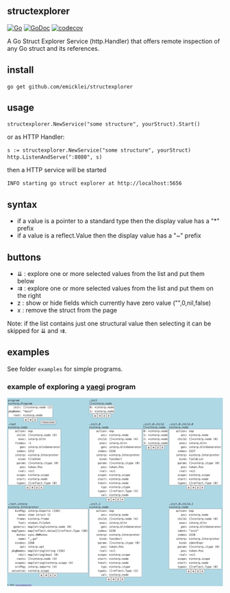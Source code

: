 ## structexplorer

[![Go](https://github.com/emicklei/structexplorer/actions/workflows/go.yml/badge.svg)](https://github.com/emicklei/structexplorer/actions/workflows/go.yml)
[![GoDoc](https://pkg.go.dev/badge/github.com/emicklei/structexplorer)](https://pkg.go.dev/github.com/emicklei/structexplorer)
[![codecov](https://codecov.io/gh/emicklei/structexplorer/branch/master/graph/badge.svg)](https://codecov.io/gh/emicklei/structexplorer)

A Go Struct Explorer Service (http.Handler) that offers remote inspection of any Go struct and its references.

## install

    go get github.com/emicklei/structexplorer

## usage

    structexplorer.NewService("some structure", yourStruct).Start()

or as HTTP Handler:

    s := structexplorer.NewService("some structure", yourStruct)
    http.ListenAndServe(":8080", s)

then a HTTP service will be started

    INFO starting go struct explorer at http://localhost:5656

## syntax

- if a value is a pointer to a standard type then the display value has a "*" prefix
- if a value is a reflect.Value then the display value has a "~" prefix

## buttons

- ⇊ : explore one or more selected values from the list and put them below
- ⇉ : explore one or more selected values from the list and put them on the right
- z : show or hide fields which currently have zero value ("",0,nil,false)
- x : remove the struct from the page

Note: if the list contains just one structural value then selecting it can be skipped for ⇊ and ⇉.

## examples

See folder `examples` for simple programs.

### example of exploring a [yaegi](https://github.com/traefik/yaegi) program

![program](./doc/explore_yaegi.png "Yaegi explore")